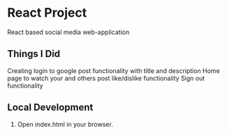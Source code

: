 # React Project
React based social media web-application
## Things I Did
Creating login to google
post functionality with title and description
Home page to watch your and others post
like/dislike functionality
Sign out functionality

## Local Development

1. Open index.html in your browser.